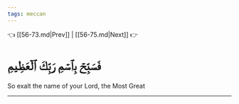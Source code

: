```yaml
---
tags: meccan
---
```


👈 [[56-73.md|Prev]] | [[56-75.md|Next]] 👉

# فَسَبِّحۡ بِٱسۡمِ رَبِّكَ ٱلۡعَظِيمِ

So exalt the name of your Lord, the Most Great

---

